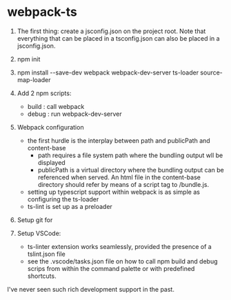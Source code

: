 # webpack-ts

1. The first thing: create a jsconfig.json on the project root. 
Note that everything that can be placed in a tsconfig.json can also be 
placed in a jsconfig.json.

2. npm init 
3. npm install  --save-dev 
    webpack 
    webpack-dev-server 
    ts-loader 
    source-map-loader

4. Add 2 npm scripts:
    - build : call webpack
    - debug : run webpack-dev-server

5. Webpack configuration
    - the first hurdle is the interplay between path and publicPath and content-base
        * path requires a file system path where the bundling output wll
            be displayed
        * publicPath is a virtual directory where the bundling output can
            be referenced when served. An html file in the content-base directory 
            should refer by means of a script tag to <publicPath>/bundle.js. 
    - setting up typescript support within webpack is as simple as configuring the ts-loader
    - ts-lint is set up as a preloader

6. Setup git for 

6. Setup VSCode:
    - ts-linter extension works seamlessly, provided the presence of a tslint.json file
    - see the .vscode/tasks.json file on how to call npm build and debug scrips from within the command
        palette or with predefined shortcuts.

I've never seen such rich development support in the past.